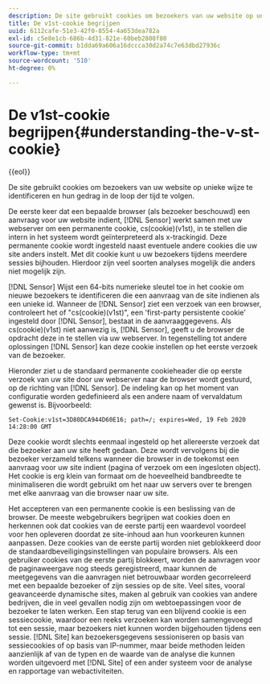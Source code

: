 ```yaml
---
description: De site gebruikt cookies om bezoekers van uw website op unieke wijze te identificeren en hun gedrag in de loop der tijd te volgen.
title: De v1st-cookie begrijpen
uuid: 6112cafe-51e3-42f0-8554-4a653dea782a
exl-id: c5e8e1cb-686b-4d31-821e-60beb2808f80
source-git-commit: b1dda69a606a16dccca30d2a74c7e63dbd27936c
workflow-type: tm+mt
source-wordcount: '510'
ht-degree: 0%

---
```


# De v1st-cookie begrijpen{#understanding-the-v-st-cookie}

{{eol}}

De site gebruikt cookies om bezoekers van uw website op unieke wijze te identificeren en hun gedrag in de loop der tijd te volgen.

De eerste keer dat een bepaalde browser (als bezoeker beschouwd) een aanvraag voor uw website indient, [!DNL Sensor] werkt samen met uw webserver om een permanente cookie, cs(cookie)(v1st), in te stellen die intern in het systeem wordt geïnterpreteerd als x-trackingid. Deze permanente cookie wordt ingesteld naast eventuele andere cookies die uw site anders instelt. Met dit cookie kunt u uw bezoekers tijdens meerdere sessies bijhouden. Hierdoor zijn veel soorten analyses mogelijk die anders niet mogelijk zijn.

[!DNL Sensor] Wijst een 64-bits numerieke sleutel toe in het cookie om nieuwe bezoekers te identificeren die een aanvraag van de site indienen als een unieke id. Wanneer de [!DNL Sensor] ziet een verzoek van een browser, controleert het of &quot;cs(cookie)(v1st)&quot;, een &#39;first-party persistente cookie&#39; ingesteld door [!DNL Sensor], bestaat in de aanvraaggegevens. Als cs(cookie)(v1st) niet aanwezig is, [!DNL Sensor], geeft u de browser de opdracht deze in te stellen via uw webserver. In tegenstelling tot andere oplossingen [!DNL Sensor] kan deze cookie instellen op het eerste verzoek van de bezoeker.

Hieronder ziet u de standaard permanente cookieheader die op eerste verzoek van uw site door uw webserver naar de browser wordt gestuurd, op de richting van [!DNL Sensor]. De indeling kan op het moment van configuratie worden gedefinieerd als een andere naam of vervaldatum gewenst is. Bijvoorbeeld:

```
Set-Cookie:v1st=3D80DCA944D60E16; path=/; expires=Wed, 19 Feb 2020 14:28:00 GMT
```

Deze cookie wordt slechts eenmaal ingesteld op het allereerste verzoek dat die bezoeker aan uw site heeft gedaan. Deze wordt vervolgens bij die bezoeker verzameld telkens wanneer die browser in de toekomst een aanvraag voor uw site indient (pagina of verzoek om een ingesloten object). Het cookie is erg klein van formaat om de hoeveelheid bandbreedte te minimaliseren die wordt gebruikt om het naar uw servers over te brengen met elke aanvraag van die browser naar uw site.

Het accepteren van een permanente cookie is een beslissing van de browser. De meeste webgebruikers begrijpen wat cookies doen en herkennen ook dat cookies van de eerste partij een waardevol voordeel voor hen opleveren doordat ze site-inhoud aan hun voorkeuren kunnen aanpassen. Deze cookies van de eerste partij worden niet geblokkeerd door de standaardbeveiligingsinstellingen van populaire browsers. Als een gebruiker cookies van de eerste partij blokkeert, worden de aanvragen voor de paginaweergave nog steeds geregistreerd, maar kunnen de meetgegevens van die aanvragen niet betrouwbaar worden gecorreleerd met een bepaalde bezoeker of zijn sessies op de site. Veel sites, vooral geavanceerde dynamische sites, maken al gebruik van cookies van andere bedrijven, die in veel gevallen nodig zijn om webtoepassingen voor de bezoeker te laten werken. Een stap terug van een blijvend cookie is een sessiecookie, waardoor een reeks verzoeken kan worden samengevoegd tot een sessie, maar bezoekers niet kunnen worden bijgehouden tijdens een sessie. [!DNL Site] kan bezoekersgegevens sessioniseren op basis van sessiecookies of op basis van IP-nummer, maar beide methoden leiden aanzienlijk af van de typen en de waarde van de analyse die kunnen worden uitgevoerd met [!DNL Site] of een ander systeem voor de analyse en rapportage van webactiviteiten.

